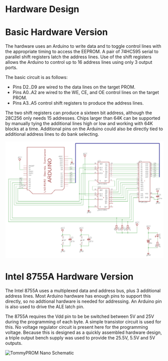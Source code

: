 # Hardware Design

# Basic Hardware Version
The hardware uses an Arduino to write data and to toggle control lines with the appropriate timing to access the EEPROM.  A pair of 74HC595 serial to parallel shift registers latch the address lines.  Use of the shift registers allows the Arduino to control up to 16 address lines using only 3 output ports.

The basic circuit is as follows:
* Pins D2..D9 are wired to the data lines on the target PROM.
* Pins A0..A2 are wired to the WE, CE, and OE control lines on the target PROM.
* Pins A3..A5 control shift registers to produce the address lines.

The two shift registers can produce a sixteen bit address, although the 28C256 only needs 15 addresses.  Chips larger than 64K can be supported by manually tying the additional lines high or low and working with 64K blocks at a time.  Additional pins on the Arduino could also be directly tied to additional address lines to do bank selecting.

![TommyPROM Nano Schematic](../docs/TommyPROM-uno-sch.png)

# Intel 8755A Hardware Version

The Intel 8755A uses a multiplexed data and address bus, plus 3 additional address lines. Most Arduino hardware has enough pins to support this directly, so no addtional hardware is needed for addressing. An Arduino pin is also used to drive the ALE latch pin.

The 8755A requires the Vdd pin to be be switched between 5V and 25V during the programming of each byte. A simple transistor circuit is used for this. No voltage regulator circuit is present here for the programming voltage. Because this is designed as a quickly assembled hardware design, a triple output bench supply was used to provide the 25.5V, 5.5V and 5V outputs.

![TommyPROM Nano Schematic](../docs/TommyPROM-8755A-sch.png)
